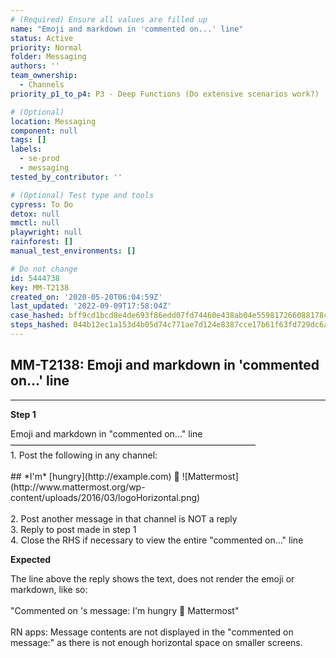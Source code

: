 ```yaml
---
# (Required) Ensure all values are filled up
name: "Emoji and markdown in 'commented on...' line"
status: Active
priority: Normal
folder: Messaging
authors: ''
team_ownership:
  - Channels
priority_p1_to_p4: P3 - Deep Functions (Do extensive scenarios work?)

# (Optional)
location: Messaging
component: null
tags: []
labels:
  - se-prod
  - messaging
tested_by_contributor: ''

# (Optional) Test type and tools
cypress: To Do
detox: null
mmctl: null
playwright: null
rainforest: []
manual_test_environments: []

# Do not change
id: 5444738
key: MM-T2138
created_on: '2020-05-20T06:04:59Z'
last_updated: '2022-09-09T17:58:04Z'
case_hashed: bff9cd1bcd8e4de693f86edd07fd74460e438ab04e55981726608817845cd8456d0905892683323b9329f858d3e59460
steps_hashed: 044b12ec1a153d4b05d74c771ae7d124e8387cce17b61f63fd729dc6ace7f2f2d9d5cd41b098c141fd64b7cf681890eb
---
```


<!-- (Auto-generated) Based on frontmatter's "key" and "name" -->

## MM-T2138: Emoji and markdown in 'commented on...' line

---

**Step 1**

Emoji and markdown in "commented on..." line\
————————————————————————————\
1\. Post the following in any channel:\
\
\## \*I'm\* \[hungry]\(http\://example.com) :taco: !\[Mattermost]\(http\://www\.mattermost.org/wp-content/uploads/2016/03/logoHorizontal.png)\
\
2\. Post another message in that channel is NOT a reply\
3\. Reply to post made in step 1\
4\. Close the RHS if necessary to view the entire "commented on..." line

**Expected**

The line above the reply shows the text, does not render the emoji or markdown, like so:\
\
"Commented on 's message: I'm hungry :taco: Mattermost"\
\
RN apps: Message contents are not displayed in the "commented on message:" as there is not enough horizontal space on smaller screens.
